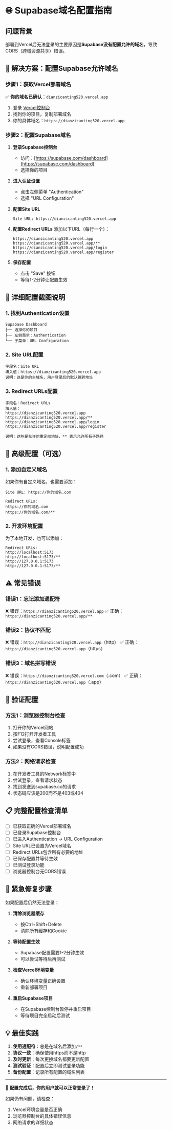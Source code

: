 # 🌐 Supabase域名配置指南

## 问题背景
部署到Vercel后无法登录的主要原因是**Supabase没有配置允许的域名**，导致CORS（跨域资源共享）错误。

## 🎯 解决方案：配置Supabase允许域名

### 步骤1：获取Vercel部署域名
✅ **你的域名已确认**：`dianzicanting520.vercel.app`

1. 登录 [Vercel控制台](https://vercel.com/dashboard)
2. 找到你的项目，复制部署域名
3. 你的具体域名：`https://dianzicanting520.vercel.app`

### 步骤2：配置Supabase域名
1. **登录Supabase控制台**
   - 访问：[https://supabase.com/dashboard](https://supabase.com/dashboard)
   - 选择你的项目

2. **进入认证设置**
   - 点击左侧菜单 "Authentication"
   - 选择 "URL Configuration"

3. **配置Site URL**
   ```
   Site URL: https://dianzicanting520.vercel.app
   ```
   
4. **配置Redirect URLs**
   添加以下URL（每行一个）：
   ```
   https://dianzicanting520.vercel.app
   https://dianzicanting520.vercel.app/**
   https://dianzicanting520.vercel.app/login
   https://dianzicanting520.vercel.app/register
   ```

5. **保存配置**
   - 点击 "Save" 按钮
   - 等待1-2分钟让配置生效

## 📸 详细配置截图说明

### 1. 找到Authentication设置
```
Supabase Dashboard
├── 选择你的项目
├── 左侧菜单：Authentication
└── 子菜单：URL Configuration
```

### 2. Site URL配置
```
字段名：Site URL
填入值：https://dianzicanting520.vercel.app
说明：这是你的主域名，用户登录后的默认跳转地址
```

### 3. Redirect URLs配置
```
字段名：Redirect URLs
填入值：
https://dianzicanting520.vercel.app
https://dianzicanting520.vercel.app/**
https://dianzicanting520.vercel.app/login
https://dianzicanting520.vercel.app/register

说明：这些是允许的重定向地址，** 表示允许所有子路径
```

## 🔧 高级配置（可选）

### 1. 添加自定义域名
如果你有自定义域名，也需要添加：
```
Site URL: https://你的域名.com

Redirect URLs:
https://你的域名.com
https://你的域名.com/**
```

### 2. 开发环境配置
为了本地开发，也可以添加：
```
Redirect URLs:
http://localhost:5173
http://localhost:5173/**
http://127.0.0.1:5173
http://127.0.0.1:5173/**
```

## ⚠️ 常见错误

### 错误1：忘记添加通配符
❌ 错误：`https://dianzicanting520.vercel.app`
✅ 正确：`https://dianzicanting520.vercel.app/**`

### 错误2：协议不匹配
❌ 错误：`http://dianzicanting520.vercel.app`（http）
✅ 正确：`https://dianzicanting520.vercel.app`（https）

### 错误3：域名拼写错误
❌ 错误：`https://dianzicanting520.vercel.com`（.com）
✅ 正确：`https://dianzicanting520.vercel.app`（.app）

## 🧪 验证配置

### 方法1：浏览器控制台检查
1. 打开你的Vercel网站
2. 按F12打开开发者工具
3. 尝试登录，查看Console标签
4. 如果没有CORS错误，说明配置成功

### 方法2：网络请求检查
1. 在开发者工具的Network标签中
2. 尝试登录，查看请求状态
3. 找到发送到supabase.co的请求
4. 状态码应该是200而不是403或404

## 📋 完整配置检查清单

- [ ] 已获取正确的Vercel部署域名
- [ ] 已登录Supabase控制台
- [ ] 已进入Authentication → URL Configuration
- [ ] Site URL已设置为Vercel域名
- [ ] Redirect URLs包含所有必要的地址
- [ ] 已保存配置并等待生效
- [ ] 已测试登录功能
- [ ] 浏览器控制台无CORS错误

## 🚨 紧急修复步骤

如果配置后仍然无法登录：

1. **清除浏览器缓存**
   - 按Ctrl+Shift+Delete
   - 清除所有缓存和Cookie

2. **等待配置生效**
   - Supabase配置需要1-2分钟生效
   - 可以尝试等待后再测试

3. **检查Vercel环境变量**
   - 确认环境变量正确设置
   - 重新部署项目

4. **重启Supabase项目**
   - 在Supabase控制台暂停并重启项目
   - 等待项目完全启动后测试

## 💡 最佳实践

1. **使用通配符**：总是在域名后添加`/**`
2. **协议一致**：确保使用https而不是http
3. **及时更新**：每次更换域名都要更新配置
4. **测试验证**：配置后立即测试登录功能
5. **备份配置**：记录所有配置的域名列表

---

🎯 **配置完成后，你的用户就可以正常登录了！**

如果仍有问题，请检查：
1. Vercel环境变量是否正确
2. 浏览器控制台的具体错误信息
3. 网络请求的详细状态